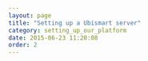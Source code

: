 ```yaml
---
layout: page
title: "Setting up a Ubismart server"
category: setting_up_our_platform
date: 2015-06-23 11:20:08
order: 2
---
```




